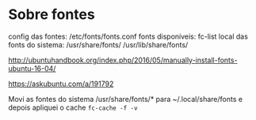 # Sobre fontes 

config das fontes: /etc/fonts/fonts.conf
fonts disponíveis: fc-list
local das fonts do sistema: /usr/share/fonts/ /usr/lib/share/fonts/



http://ubuntuhandbook.org/index.php/2016/05/manually-install-fonts-ubuntu-16-04/

https://askubuntu.com/a/191792

Movi as fontes do sistema /usr/share/fonts/* para ~/.local/share/fonts e depois apliquei o cache `fc-cache -f -v`
